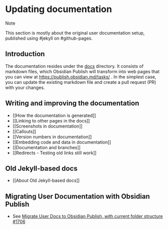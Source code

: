 # Updating documentation

> [!Note]
> This section is mostly about the original user documentation setup, published using #jekyll on #github-pages.

## Introduction

The documentation resides under the [docs](https://github.com/obsidian-tasks-group/obsidian-tasks/blob/main/docs) directory.
It consists of markdown files, which Obsidian Publish will transform into web pages that you can view at <https://publish.obsidian.md/tasks/> .
In the simplest case, you can update the existing markdown file and create a pull request (PR) with your changes.

## Writing and improving the documentation

- [[How the documentation is generated]]
- [[Linking to other pages in the docs]]
- [[Screenshots in documentation]]
- [[Callouts]]
- [[Version numbers in documentation]]
- [[Embedding code and data in documentation]]
- [[Documentation and branches]]
- [[Redirects - Testing old links still work]]

## Old Jekyll-based docs

- [[About Old Jekyll-based docs]]

## Migrating User Documentation with Obsidian Publish

- See [Migrate User Docs to Obsidian Publish, with current folder structure #1706](https://github.com/obsidian-tasks-group/obsidian-tasks/issues/1706)
